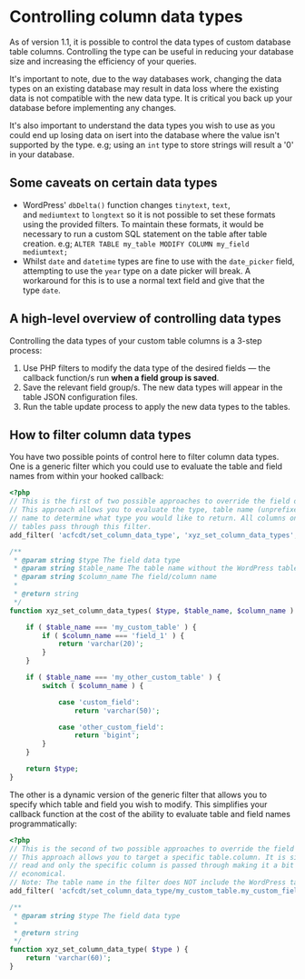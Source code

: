 # Controlling column data types

As of version 1.1, it is possible to control the data types of custom database table columns. Controlling the type can be useful in reducing your database size and increasing the efficiency of your queries.

It's important to note, due to the way databases work, changing the data types on an existing database may result in data loss where the existing data is not compatible with the new data type. It is critical you back up your database before implementing any changes.

It's also important to understand the data types you wish to use as you could end up losing data on isert into the database where the value isn't supported by the type. e.g; using an `int` type to store strings will result a '0' in your database.

## Some caveats on certain data types

- WordPress' `dbDelta()` function changes `tinytext`, `text`, and `mediumtext` to `longtext` so it is not possible to set these formats using the provided filters. To maintain these formats, it would be necessary to run a custom SQL statement on the table after table creation. e.g; `ALTER TABLE my_table MODIFY COLUMN my_field mediumtext;`
- Whilst `date` and `datetime` types are fine to use with the `date_picker` field, attempting to use the `year` type on a date picker will break. A workaround for this is to use a normal text field and give that the type `date`.

## A high-level overview of controlling data types

Controlling the data types of your custom table columns is a 3-step process:

1. Use PHP filters to modify the data type of the desired fields — the callback function/s run **when a field group is saved**.
1. Save the relevant field group/s. The new data types will appear in the table JSON configuration files.
1. Run the table update process to apply the new data types to the tables.

## How to filter column data types

You have two possible points of control here to filter column data types. One is a generic filter which you could use to 
evaluate the table and field names from within your hooked callback:

```php
<?php
// This is the first of two possible approaches to override the field data type.
// This approach allows you to evaluate the type, table name (unprefixed), and column 
// name to determine what type you would like to return. All columns on all custom 
// tables pass through this filter.
add_filter( 'acfcdt/set_column_data_type', 'xyz_set_column_data_types', 10, 3 );

/**
 * @param string $type The field data type
 * @param string $table_name The table name without the WordPress table prefix
 * @param string $column_name The field/column name
 *
 * @return string
 */
function xyz_set_column_data_types( $type, $table_name, $column_name ) {

	if ( $table_name === 'my_custom_table' ) {
		if ( $column_name === 'field_1' ) {
			return 'varchar(20)';
		}
	}

	if ( $table_name === 'my_other_custom_table' ) {
		switch ( $column_name ) {

			case 'custom_field':
				return 'varchar(50)';

			case 'other_custom_field':
				return 'bigint';
		}
	}

	return $type;
}
```

The other is a dynamic version of the generic filter that allows you to specify which table and field you wish to modify. This simplifies your callback function at the cost of the ability to evaluate table and field names programmatically:

```php
<?php
// This is the second of two possible approaches to override the field data type.
// This approach allows you to target a specific table.column. It is simpler to 
// read and only the specific column is passed through making it a bit more 
// economical.
// Note: The table name in the filter does NOT include the WordPress table prefix.
add_filter( 'acfcdt/set_column_data_type/my_custom_table.my_custom_field', 'xyz_set_column_data_type' );

/**
 * @param string $type The field data type
 *
 * @return string
 */
function xyz_set_column_data_type( $type ) {
	return 'varchar(60)';
}
```